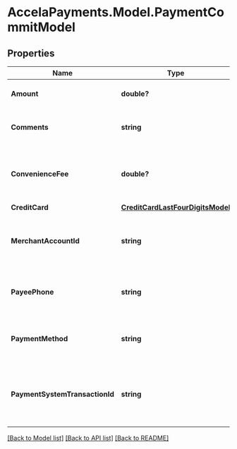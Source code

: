 # AccelaPayments.Model.PaymentCommitModel
## Properties

Name | Type | Description | Notes
------------ | ------------- | ------------- | -------------
**Amount** | **double?** | The payment amount. | 
**Comments** | **string** | Comments related to the payment transaction. | [optional] 
**ConvenienceFee** | **double?** | The payment convenience fee to be applied. Set to 0 if none. | 
**CreditCard** | [**CreditCardLastFourDigitsModel**](CreditCardLastFourDigitsModel.md) |  | [optional] 
**MerchantAccountId** | **string** | The account ID of the merchant receiving the payment. | [optional] 
**PayeePhone** | **string** | The area code and phone number of the payee. | [optional] 
**PaymentMethod** | **string** | The method of payment, either Credit Card or Check. | 
**PaymentSystemTransactionId** | **string** | The third party payment system&#x27;s payment transaction ID. | 

[[Back to Model list]](../README.md#documentation-for-models) [[Back to API list]](../README.md#documentation-for-api-endpoints) [[Back to README]](../README.md)

